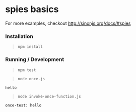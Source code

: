 spies basics
============

For more examples, checkout http://sinonjs.org/docs/#spies

### Installation

> `npm install`

### Running / Development

> `npm test`

> `node once.js`

```
hello
```

> `node invoke-once-function.js`

```
once-test: hello
```
